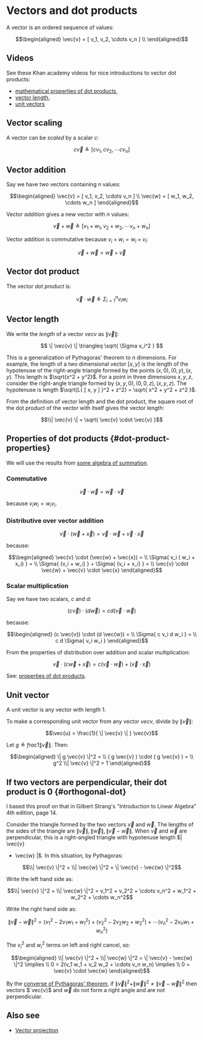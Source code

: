 # Vectors and dot products

A vector is an ordered sequence of values:

$$\begin{aligned}
\vec{v} = [ v_1, v_2, \cdots v_n ] \\
\end{aligned}$$

## Videos

See these Khan academy videos for nice introductions to vector dot
products:

-   [mathematical properties of dot
    products](https://www.khanacademy.org/math/linear-algebra/vectors_and_spaces/dot_cross_products/v/vector-dot-product-and-vector-length),
-   [vector
    length](https://www.khanacademy.org/math/linear-algebra/vectors_and_spaces/dot_cross_products/v/vector-dot-product-and-vector-length),
-   [unit
    vectors](https://www.khanacademy.org/math/linear-algebra/matrix_transformations/lin_trans_examples/v/unit-vectors)

## Vector scaling

A vector can be *scaled* by a scalar $c$:

$$c \vec{v} \triangleq [ c v_1, c v_2, \cdots c v_n ]$$

## Vector addition

Say we have two vectors containing $n$ values:

$$\begin{aligned}
\vec{v} = [ v_1, v_2, \cdots v_n ] \\
\vec{w} = [ w_1, w_2, \cdots w_n ]
\end{aligned}$$

Vector *addition* gives a new vector with $n$ values:

$$\vec{v} + \vec{w} \triangleq [ v_1 + w_1, v_2 + w_2, \cdots v_n + w_n ]$$

Vector addition is commutative because $v_i + w_i = w_i + v_i$:

$$\vec{v} + \vec{w} = \vec{w} + \vec{v}$$

## Vector dot product

The vector *dot product* is:

$$\vec{v} \cdot \vec{w} \triangleq \Sigma_{i=1}^n v_i w_i$$

## Vector length

We write the *length* of a vector $vec{v}$ as $\| \vec{v} \|$:

$$
\| \vec{v} \| \triangleq \sqrt{ \Sigma v_i^2 }
$$

This is a generalization of Pythagoras\' theorem to $n$ dimensions.
For example, the length of a two dimensional vector $[ x, y ]$ is
the length of the hypotenuse of the right-angle triangle formed by the
points $(x, 0), (0, y), (x, y)$. This length is $\sqrt{x^2 + y^2}$.
For a point in three dimensions ${x, y, z}$, consider the right-angle
triangle formed by $(x, y, 0), (0, 0, z), (x, y, z)$. The hypotenuse
is length $\sqrt{L{ [ x, y ] }^2 + z^2} = \sqrt{ x^2 + y^2 + z^2
}$.

From the definition of vector length and the dot product, the square
root of the dot product of the vector with itself gives the vector
length:

$$\\| \vec{v} \| = \sqrt{ \vec{v} \cdot \vec{v} }$$

## Properties of dot products {#dot-product-properties}

We will use the results from [some algebra of summation](algebra_of_sums).

### Commutative

$$\vec{v} \cdot \vec{w} = \vec{w} \cdot \vec{v}$$

because $v_i w_i = w_i v_i$.

### Distributive over vector addition

$$\vec{v} \cdot (\vec{w} + \vec{x}) = \vec{v} \cdot \vec{w} + \vec{v} \cdot
\vec{x}$$

because:

$$\begin{aligned}
\vec{v} \cdot (\vec{w} + \vec{x}) = \\
\Sigma{ v_i ( w_i + x_i) } = \\
\Sigma{ (v_i + w_i) } + \Sigma{ (v_i + x_i) } = \\
\vec{v} \cdot \vec{w} + \vec{v} \cdot \vec{x}
\end{aligned}$$

### Scalar multiplication

Say we have two scalars, $c$ and $d$:

$$(c \vec{v}) \cdot (d \vec{w}) = c d ( \vec{v} \cdot \vec{w} )$$

because:

$$\begin{aligned}
(c \vec{v}) \cdot (d \vec{w}) = \\
\Sigma{ c v_i d w_i } = \\
c d \Sigma{ v_i w_i }
\end{aligned}$$

From the properties of distribution over addition and scalar
multiplication:

$$\vec{v} \cdot (c \vec{w} + \vec{x}) = c (\vec{v} \cdot \vec{w}) + (\vec{v}
\cdot \vec{x})$$

See: [properties of dot
products](https://en.wikipedia.org/wiki/Dot_product#Properties).

## Unit vector

A unit vector is any vector with length 1.

To make a corresponding unit vector from any vector $vec{v}$, divide
by $\| \vec{v} \|$:

$$\vec{u} = \frac{1}{ \| \vec{v} \| } \vec{v}$$

Let $g \triangleq frac{1}{\| \vec{v} \|}$. Then:

$$\begin{aligned}
\| g \vec{v} \|^2 = \\
( g \vec{v} ) \cdot ( g \vec{v} ) = \\
g^2  \\| \vec{v} \|^2 = 1
\end{aligned}$$

## If two vectors are perpendicular, their dot product is 0 {#orthogonal-dot}

I based this proof on that in Gilbert Strang's "Introduction to Linear
Algebra" 4th edition, page 14.

Consider the triangle formed by the two vectors $\vec{v}$ and
$\vec{w}$. The lengths of the sides of the triangle are $\| \vec{v} \|, \|
\vec{w} \|, \| \vec{v} - \vec{w} \|$. When $\vec{v}$ and $\vec{w}$ are
perpendicular, this is a right-angled triangle with hypotenuse length $\| \vec{v}
- \vec{w} \|$. In this situation, by Pythagoras:

$$\\| \vec{v} \|^2 + \\| \vec{w} \|^2 = \| \vec{v} - \vec{w} \|^2$$

Write the left hand side as:

$$\\| \vec{v} \|^2 + \\| \vec{w} \|^2 =
v_1^2 + v_2^2 + \cdots v_n^2 +
w_1^2 + w_2^2 + \cdots w_n^2$$

Write the right hand side as:

$$
\| \vec{v} - \vec{w} \|^2 =
(v_1^2 - 2v_1 w_1 + w_1^2) +
(v_2^2 - 2v_2 w_2 + w_2^2) +
\cdots
(v_n^2 - 2v_n w_1 + w_n^2)
$$

The $v_i^2$ and $w_i^2$ terms on left and right cancel, so:

$$\begin{aligned}
\\| \vec{v} \|^2 + \\| \vec{w} \|^2 = \| \vec{v} - \vec{w} \|^2 \implies \\
0 = 2(v_1 w_1 + v_2 w_2 + \cdots v_n w_n) \implies \\
0 = \vec{v} \cdot \vec{w}
\end{aligned}$$

By the [converse of Pythagoras\'
theorem](https://en.wikipedia.org/wiki/Pythagorean_theorem#Converse), if $\|
\vec{v} \|^2 + \| \vec{w} \|^2 \ne \| \vec{v} - \vec{w} \|^2$ then vectors
$`vec{v}$ and $\vec{w}$ do not form a right angle and are not perpendicular.

## Also see

* [Vector projection](vector_projection)
